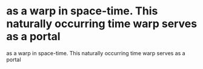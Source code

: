 # as a warp in space-time. This naturally occurring time warp serves as a portal

as a warp in space-time. This naturally occurring time warp serves as a portal